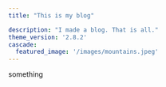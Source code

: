 ```yaml
---
title: "This is my blog"

description: "I made a blog. That is all."
theme_version: '2.8.2'
cascade:
  featured_image: '/images/mountains.jpeg'
---
```


something